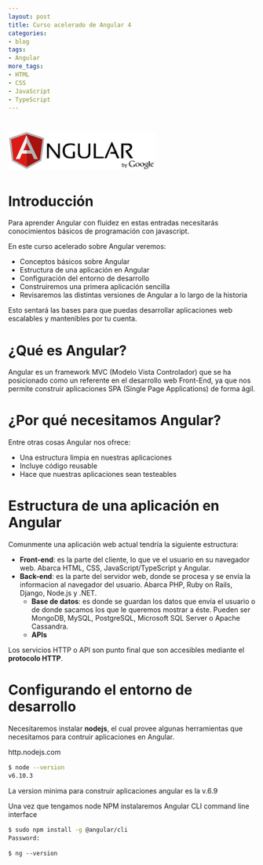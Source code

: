 ```yaml
---
layout: post
title: Curso acelerado de Angular 4
categories:
- blog
tags:
- Angular
more_tags:
- HTML
- CSS
- JavaScript
- TypeScript
---
```



# <img src="./../static/angular_js.png" alt="Drawing" style="width: 300px;"/>
# Introducción

Para aprender Angular con fluidez en estas entradas necesitarás conocimientos básicos de programación con javascript.

En este curso acelerado sobre Angular veremos:
- Conceptos básicos sobre Angular
- Estructura de una aplicación en Angular
- Configuración del entorno de desarrollo
- Construiremos una primera aplicación sencilla
- Revisaremos las distintas versiones de Angular a lo largo de la historia

Esto sentará las bases para que puedas desarrollar aplicaciones web escalables y mantenibles por tu cuenta.

# ¿Qué es Angular?

Angular es un framework MVC (Modelo Vista Controlador) que se ha posicionado como un referente en el desarrollo web Front-End, ya que nos permite construir aplicaciones SPA (Single Page Applications) de forma ágil.

# ¿Por qué necesitamos Angular?

Entre otras cosas Angular nos ofrece:
- Una estructura limpia en nuestras aplicaciones
- Incluye código reusable
- Hace que nuestras aplicaciones sean testeables

# Estructura de una aplicación en Angular

Comunmente una aplicación web actual tendría la siguiente estructura:
- **Front-end**: es la parte del cliente, lo que ve el usuario en su navegador web. Abarca HTML, CSS, JavaScript/TypeScript y Angular.
- **Back-end**: es la parte del servidor web, donde se procesa y se envía la informacion al navegador del usuario. Abarca PHP, Ruby on Rails, Django, Node.js y .NET.
    + **Base de datos**: es donde se guardan los datos que envía el usuario o de donde sacamos los que le queremos mostrar a éste. Pueden ser MongoDB, MySQL, PostgreSQL, Microsoft SQL Server o Apache Cassandra.
    + **APIs**


Los servicios HTTP o API son punto final que son accesibles mediante el **protocolo HTTP**.


# Configurando el entorno de desarrollo 
Necesitaremos instalar **nodejs**, el cual  provee algunas herramientas que necesitamos para contruir aplicaciones en Angular.

http.nodejs.com

``` sh 
$ node --version
v6.10.3

```
La version minima para construir aplicaciones angular es la v.6.9

Una vez que tengamos node NPM instalaremos Angular CLI command line interface
``` sh
$ sudo npm install -g @angular/cli
Password:

```

``` angular
$ ng --version

```

 <script markdown='1' src="https://gist.github.com/gcpmendez/0a428b4ff0c66a226b9b287d6363e512.js"></script>


